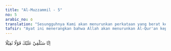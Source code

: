 ```yaml
---
title: "Al-Muzzammil - 5"
no: 5
arabic_no: ٥
translation: "Sesungguhnya Kami akan menurunkan perkataan yang berat kepadamu."
tafsir: "Ayat ini menerangkan bahwa Allah akan menurunkan Al-Qur'an kepada Muhammad saw yang di dalamnya terdapat perintah dan larangan-Nya. Hal ini merupakan beban yang berat, baik terhadap Muhammad saw maupun pengikutnya. Tidak ada yang mau memikul beban yang berat itu kecuali orang yang mendapatkan petunjuk dari Allah."
---
```


اِنَّا سَنُلْقِيْ عَلَيْكَ قَوْلًا ثَقِيْلًا
